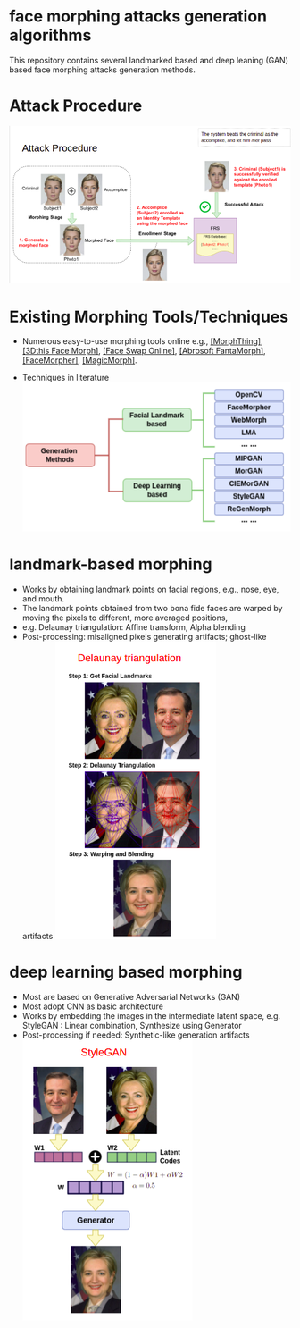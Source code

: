 # face morphing attacks generation algorithms

This repository contains several landmarked based and deep leaning (GAN) based face morphing attacks generation methods.

# Attack Procedure
![arch](fig/attack.png)

# Existing Morphing Tools/Techniques
* Numerous easy-to-use morphing tools online
   e.g., [[MorphThing]](https://www.morphthing.com/), [[3Dthis Face Morph]](https://3dthis.com/morph.htm), [[Face Swap Online]](https://faceswaponline.com/), [[Abrosoft FantaMorph]](http://www.fantamorph.com/), [[FaceMorpher]](http://www.facemorpher.com/), [[MagicMorph]](http://www.effectmatrix.com/morphing/).

* Techniques in literature
![arch](fig/tool.png)


# landmark-based morphing
 * Works by obtaining landmark points on facial regions, e.g., nose, eye, and mouth.
 * The landmark points obtained from two bona fide faces are warped by moving the pixels to different, more averaged positions, 
 * e.g. Delaunay triangulation: 
      Affine transform, 
      Alpha blending
* Post-processing:
   misaligned pixels generating artifacts; ghost-like artifacts
![arch](fig/landmark.png)

# deep learning based morphing
 * Most are based on Generative Adversarial Networks (GAN) 
 * Most adopt CNN as basic architecture
 * Works by embedding the images in the intermediate latent space, e.g. StyleGAN : 
         Linear combination,
         Synthesize using Generator
* Post-processing if needed: 
   Synthetic-like generation artifacts
   ![arch](fig/deep.png)

